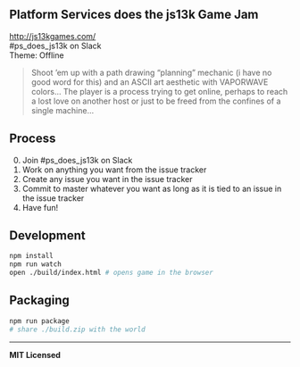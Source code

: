 ## Platform Services does the js13k Game Jam
http://js13kgames.com/      
#ps_does_js13k on Slack       
Theme: Offline      

> Shoot ’em up with a path drawing “planning” mechanic (i have no good word for this) and an ASCII art aesthetic with VAPORWAVE colors… The player is a process trying to get online, perhaps to reach a lost love on another host or just to be freed from the confines of a single machine…

## Process
0. Join #ps_does_js13k on Slack
1. Work on anything you want from the issue tracker
2. Create any issue you want in the issue tracker
3. Commit to master whatever you want as long as it is tied to an issue in the issue tracker
4. Have fun!

## Development

```bash
npm install
npm run watch
open ./build/index.html # opens game in the browser
```

## Packaging

```bash
npm run package
# share ./build.zip with the world 
```

---

**MIT Licensed**
